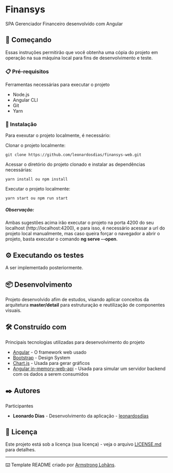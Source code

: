 # Finansys

SPA Gerenciador Financeiro desenvolvido com Angular

## 🚀 Começando

Essas instruções permitirão que você obtenha uma cópia do projeto em operação na sua máquina local para fins de desenvolvimento e teste.

### 📋 Pré-requisitos

Ferramentas necessárias para executar o projeto

- Node.js
- Angular CLI
- Git
- Yarn

### 🔧 Instalação

Para exexutar o projeto localmente, é necessário:

Clonar o projeto localmente:

```
git clone https://github.com/leonardosdias/finansys-web.git
```

Acessar o diretório do projeto clonado e instalar as dependências necessárias:

```
yarn install ou npm install
```

Executar o projeto localmente:

```
yarn start ou npm run start
```

##### Observação:

Ambas sugestões acima irão executar o projeto na porta 4200 do seu localhost (http://localhost:4200), e para isso, é necessário acessar a url do projeto local manualmente, mas caso queira forçar o navegador a abrir o projeto, basta executar o comando **ng serve --open**.

## ⚙️ Executando os testes

A ser implementado posteriormente.

## 📦 Desenvolvimento

Projeto desenvolvido afim de estudos, visando aplicar conceitos da arquitetura **master/detail** para estruturação e reutilização de componentes visuais.

## 🛠️ Construído com

Principais tecnologias utilizadas para desenvolvimento do projeto

- [Angular](https://angular.io/) - O framework web usado
- [Bootstrap](https://getbootstrap.com/) - Design System
- [Chart.js](https://www.chartjs.org/) - Usada para gerar gráficos
- [Angular in-memory-web-api](https://www.npmjs.com/package/angular-in-memory-web-api) - Usada para simular um servidor backend com os dados a serem consumidos

## ✒️ Autores

Participantes

- **Leonardo Dias** - Desenvolvimento da aplicação - [leonardosdias](https://github.com/leonardosdias)

## 📄 Licença

Este projeto está sob a licença (sua licença) - veja o arquivo [LICENSE.md](https://github.com/usuario/projeto/licenca) para detalhes.

---

⌨️ Template README criado por [Armstrong Lohãns](https://gist.github.com/lohhans).

